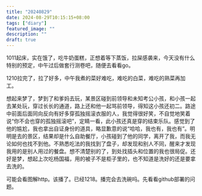 ```yaml
---
title: "20240829"
date: 2024-08-29T10:15:15+08:00
tags: ["diary"]
featured_image: ""
description: ""
draft: true
---
```

1011起床，实在饿了，吃牛奶蛋糕，正想着等下蒸饭，拉屎感袭来，今天没有什么特别的预定，中午过后做套行测卷吧，随便去看看go。

1210拉完了，拉了好多，中午我煮的菜好难吃，难吃的白菜，难吃的熟菜再加工。

想起来梦了，梦到了和爹妈去玩，某景区碰到前领导和未知考公小孩，和小孩一起去某处玩，穿过长长的通道，路上还和他一起骂前领导，得知这小孩还初二。路途中前面后面同向反向有好多穿孤独摇滚衣服的人，我觉得很好笑，不自觉地笑着说“你不会也穿的孤独摇滚吧”，定睛一看，此小孩还真是穿的结束乐队。感觉到了他的尴尬，我也拿出自证身份的道具，略显歉意的说“哈哈，我也有，我也有”。明明是去的景区，结果却是什么自助餐厅，小孩碰到了他的同学，离开了我，而我无论如何也找不到他。不熟悉吃法的我找到了盘子，却发现和别人不同，醒来才发现我用的是别人用过的餐盘。想不清楚别的了，到处找插头和位置的我也很局促。还好是梦，想起上次吃杨国福，用的被子不是柜子里的，也不知道是洗好的还是要拿去洗的。

可能会看图解http。该播了。已经1218。播完会去洗碗吗。先看看github部署的问题。
